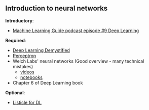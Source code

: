 Introduction to neural networks
----

__Introductory__:

- [Machine Learning Guide podcast episode #9 Deep Learning](https://itunes.apple.com/us/podcast/machine-learning-guide/id1204521130?mt=2)

__Required__:

- [Deep Learning Demystified](http://brohrer.github.io/deep_learning_demystified.html)
- [Perceptron](https://www.neuraldesigner.com/blog/perceptron-the-main-component-of-neural-networks)
- Welch Labs' neural networks (Good overview - many technical mistakes)
    + [videos](https://www.youtube.com/playlist?list=PLiaHhY2iBX9hdHaRr6b7XevZtgZRa1PoU)
    + [notebooks](https://github.com/stephencwelch/Neural-Networks-Demystified)
- Chapter 6 of Deep Learning book

__Optional__:

- [Listicle for DL](http://rt.dgyblog.com/ref/ref-learning-deep-learning.html)
